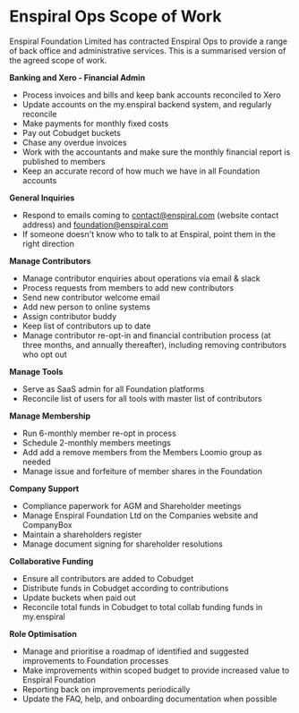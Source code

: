 # Enspiral Ops Scope of Work

Enspiral Foundation Limited has contracted Enspiral Ops to provide a range of back office and administrative services. This is a summarised version of the agreed scope of work.


**Banking and Xero - Financial Admin**

* Process invoices and bills and keep bank accounts reconciled to Xero
* Update accounts on the my.enspiral backend system, and regularly reconcile
* Make payments for monthly fixed costs
* Pay out Cobudget buckets
* Chase any overdue invoices
* Work with the accountants and make sure the monthly financial report is published to members
* Keep an accurate record of how much we have in all Foundation accounts


**General Inquiries**

* Respond to emails coming to contact@enspiral.com (website contact address) and foundation@enspiral.com 
* If someone doesn't know who to talk to at Enspiral, point them in the right direction

**Manage Contributors**

* Manage contributor enquiries about operations via email & slack
* Process requests from members to add new contributors
 * Send new contributor welcome email
 * Add new person to online systems
 * Assign contributor buddy
 * Keep list of contributors up to date
* Manage contributor re-opt-in and financial contribution process (at three months, and annually thereafter), including removing contributors who opt out

**Manage Tools**

* Serve as SaaS admin for all Foundation platforms
* Reconcile list of users for all tools with master list of contributors

**Manage Membership**

* Run 6-monthly member re-opt in process
* Schedule 2-monthly members meetings
* Add add a remove members from the Members Loomio group as needed
* Manage issue and forfeiture of member shares in the Foundation 

**Company Support**

* Compliance paperwork for AGM and Shareholder meetings
* Manage Enspiral Foundation Ltd on the Companies website and CompanyBox
* Maintain a shareholders register
* Manage document signing for shareholder resolutions

**Collaborative Funding**

* Ensure all contributors are added to Cobudget
* Distribute funds in Cobudget according to contributions
* Update buckets when paid out
* Reconcile total funds in Cobudget to total collab funding funds in my.enspiral 

**Role Optimisation**

* Manage and prioritise a roadmap of identified and suggested improvements to Foundation processes
* Make improvements within scoped budget to provide increased value to Enspiral Foundation
* Reporting back on improvements periodically
* Update the FAQ, help, and onboarding documentation when possible




